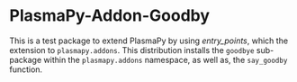 # PlasmaPy-Addon-Goodby

This is a test package to extend PlasmaPy by using *entry_points*, which the extension to
``plasmapy.addons``.  This distribution installs the `goodbye` sub-package within the
``plasmapy.addons`` namespace, as well as, the ``say_goodby`` function.
